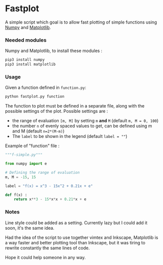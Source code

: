 # Fastplot

A simple script which goal is to allow fast plotting of simple functions using [Numpy] and [Matplotlib].

### Needed modules
Numpy and Matplotlib, to install these modules :
```sh
pip3 install numpy
pip3 install matplotlib
```

### Usage
Given a function defined in `function.py`:
```sh
python fastplot.py function
```

The function to plot must be defined in a separate file, along with the possible settings of the plot.
Possible settings are :
- the range of evaluation `[m, M]` by setting `m` **and** `M` (default `m, M = 0, 100`)
- the number `n` of evenly spaced values to get, can be defined using m and M (default `n=2*(M-m)`) 
- The `label` to be shown in the legend (default `label = ""`)

Example of "function" file :
```python
"""f-simple.py"""

from numpy import e

# Defining the range of evaluation
m, M = -15, 15

label = "f(x) = x^3 - 15x^2 + 0.21x + e"

def f(x) :
	return x**3 - 15*x*x + 0.21*x + e
```

### Notes
Line style could be added as a setting. Currently lazy but I could add it soon, it's the same idea.

Had the idea of the script to use together vimtex and Inkscape, Matplotlib is a way faster and better plotting tool than Inkscape, but it was tiring to rewrite constantly the same lines of code.

Hope it could help someone in any way.

[Numpy]:https://numpy.org/
[Matplotlib]:https://matplotlib.org/
